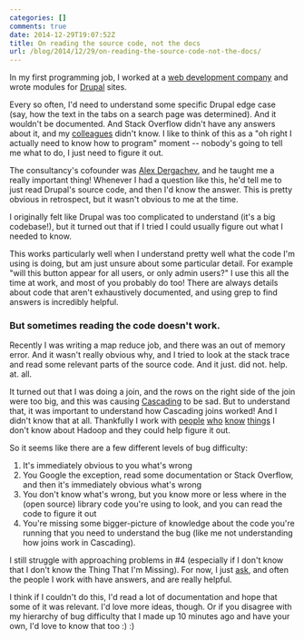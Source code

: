 ```yaml
---
categories: []
comments: true
date: 2014-12-29T19:07:52Z
title: On reading the source code, not the docs
url: /blog/2014/12/29/on-reading-the-source-code-not-the-docs/
---
```


In my first programming job, I worked at a [web development company](http://evolvingweb.ca)
and wrote modules for [Drupal](https://drupal.org) sites.

Every so often, I'd need to understand some specific Drupal edge case
(say, how the text in the tabs on a search page was determined). And it
wouldn't be documented. And Stack Overflow didn't have any answers about
it, and my [colleagues](http://twitter.com/tavarm) didn't know. I like
to think of this as a "oh right I actually need to know how to program"
moment -- nobody's going to tell me what to do, I just need to figure it
out.

The consultancy's cofounder was [Alex Dergachev](https://twitter.com/dergachev),
and he taught me a really important thing! Whenever I had a question
like this, he'd tell me to just read Drupal's source code, and then I'd
know the answer. This is pretty obvious in retrospect, but it wasn't
obvious to me at the time. 

I originally felt like Drupal was too complicated to understand (it's a
big codebase!), but it turned out that if I tried I could usually figure
out what I needed to know.

This works particularly well when I understand pretty well what the code
I'm using is doing, but am just unsure about some particular detail.
For example "will this button appear for all users, or only admin
users?" I use this all the time at work, and most of you probably do
too! There are always details about code that aren't exhaustively
documented, and using grep to find answers is incredibly helpful. 

### But sometimes reading the code doesn't work.

<!--more-->

Recently I was writing a map reduce job, and there was an out of memory
error. And it wasn't really obvious why, and I tried to look at the
stack trace and read some relevant parts of the source code. And it
just. did not. help. at. all.

It turned out that I was doing a join, and the rows on the right side of
the join were too big, and this was causing
[Cascading](http://www.cascading.org/) to be sad. But to understand
that, it was important to understand how Cascading joins worked! And I
didn't know that at all. Thankfully I work with
[people](https://twitter.com/avibryant)
[who](https://twitter.com/jeffbalogh)
[know](https://twitter.com/colinmarc)
[things](https://twitter.com/DanielleSucher)
I don't know about Hadoop and they could help figure it out.

So it seems like there are a few different levels of bug difficulty:

1. It's immediately obvious to you what's wrong
2. You Google the exception, read some documentation or Stack Overflow,
   and then it's immediately obvious what's wrong
3. You don't know what's wrong, but you know more or less where in the
   (open source) library code you're using to look, and you can read the
   code to figure it out
4. You're missing some bigger-picture of knowledge about the code you're
   running that you need to understand the bug (like me not
   understanding how joins work in Cascading).

I still struggle with approaching problems in #4 (especially if I
don't know that I don't know the Thing That I'm Missing). For now, I
just
[ask](http://jvns.ca/blog/2014/06/13/asking-questions-is-a-superpower/http://jvns.ca/blog/2014/06/13/asking-questions-is-a-superpower/),
and often the people I work with have answers, and are really helpful.

I think if I couldn't do this, I'd read a lot of documentation and hope
that some of it was relevant. I'd love more ideas, though. Or if you
disagree with my hierarchy of bug difficulty that I made up 10 minutes
ago and have your own, I'd love to know that too :) :)
